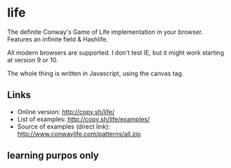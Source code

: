 life
====

The definite Conway's Game of Life implementation in your browser. Features an infinite field &amp; Hashlife.

All modern browsers are supported. I don't test IE, but it might work starting at version 9 or 10.

The whole thing is written in Javascript, using the canvas tag.


Links
-

- Online version: http://copy.sh/life/
- List of examples: http://copy.sh/life/examples/
- Source of examples (direct link): http://www.conwaylife.com/patterns/all.zip


## learning purpos only

